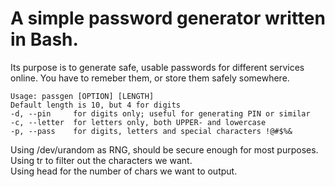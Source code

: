 # A simple password generator written in Bash.
Its purpose is to generate safe, usable passwords for different services online. You have to remeber them, or store them safely somewhere.

	Usage: passgen [OPTION] [LENGTH]
	Default length is 10, but 4 for digits
	-d, --pin     for digits only; useful for generating PIN or similar
	-c, --letter  for letters only, both UPPER- and lowercase
	-p, --pass    for digits, letters and special characters !@#$%&

Using /dev/urandom as RNG, should be secure enough for most purposes.  
Using tr to filter out the characters we want.  
Using head for the number of chars we want to output.
